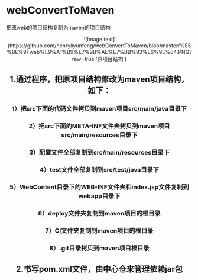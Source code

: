 # webConvertToMaven
把原web的项目结构复制为maven的项目结构

<div align=center>![Image text](https://github.com/henryliyunfeng/webConvertToMaven/blob/master/%E5%8E%9Fweb%E9%A1%B9%E7%9B%AE%E7%BB%93%E6%9E%84.PNG?raw=true '原项目结构')

## 1.通过程序，把原项目结构修改为maven项目结构，如下：
### 1）把src下面的代码文件拷贝到maven项目src/main/java目录下
### 2）把src下面的META-INF文件夹拷贝到maven项目src/main/resources目录下
### 3）配置文件全部复制到src/main/resources目录下
### 4）test文件全部复制到src/test/java目录下
### 5）WebContent目录下的WEB-INF文件夹和index.jsp文件复制到webapp目录下
### 6）deploy文件夹复制到maven项目的根目录
### 7）CI文件夹复制到maven项目的根目录
### 8）.git目录拷贝到maven项目根目录

## 2.书写pom.xml文件，由中心仓来管理依赖jar包
